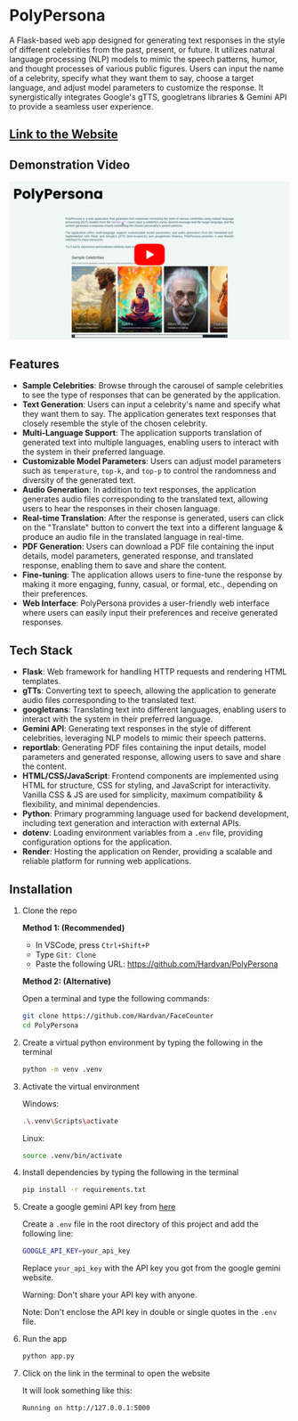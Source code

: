 # PolyPersona

A Flask-based web app designed for generating text responses in the style of different celebrities from the past, present, or future. It utilizes natural language processing (NLP) models to mimic the speech patterns, humor, and thought processes of various public figures. Users can input the name of a celebrity, specify what they want them to say, choose a target language, and adjust model parameters to customize the response. It synergistically integrates Google's gTTS, googletrans libraries & Gemini API to provide a seamless user experience.

## [Link to the Website](https://polypersona.onrender.com/)

## Demonstration Video

[![PolyPersona Demo](./demo/thumbnail2.png)](https://youtu.be/9BzFjXA5Fcc)

## Features

- **Sample Celebrities**: Browse through the carousel of sample celebrities to see the type of responses that can be generated by the application.
- **Text Generation**: Users can input a celebrity's name and specify what they want them to say. The application generates text responses that closely resemble the style of the chosen celebrity.
- **Multi-Language Support**: The application supports translation of generated text into multiple languages, enabling users to interact with the system in their preferred language.
- **Customizable Model Parameters**: Users can adjust model parameters such as `temperature`, `top-k`, and `top-p` to control the randomness and diversity of the generated text.
- **Audio Generation**: In addition to text responses, the application generates audio files corresponding to the translated text, allowing users to hear the responses in their chosen language.
- **Real-time Translation**: After the response is generated, users can click on the "Translate" button to convert the text into a different language & produce an audio file in the translated language in real-time.
- **PDF Generation**: Users can download a PDF file containing the input details, model parameters, generated response, and translated response, enabling them to save and share the content.
- **Fine-tuning**: The application allows users to fine-tune the response by making it more engaging, funny, casual, or formal, etc., depending on their preferences.
- **Web Interface**: PolyPersona provides a user-friendly web interface where users can easily input their preferences and receive generated responses.

## Tech Stack

- **Flask**: Web framework for handling HTTP requests and rendering HTML templates.
- **gTTs**: Converting text to speech, allowing the application to generate audio files corresponding to the translated text.
- **googletrans**: Translating text into different languages, enabling users to interact with the system in their preferred language.
- **Gemini API**: Generating text responses in the style of different celebrities, leveraging NLP models to mimic their speech patterns.
- **reportlab**: Generating PDF files containing the input details, model parameters and generated response, allowing users to save and share the content.
- **HTML/CSS/JavaScript**: Frontend components are implemented using HTML for structure, CSS for styling, and JavaScript for interactivity. Vanilla CSS & JS are used for simplicity, maximum compatibility & flexibility, and minimal dependencies.
- **Python**: Primary programming language used for backend development, including text generation and interaction with external APIs.
- **dotenv**: Loading environment variables from a `.env` file, providing configuration options for the application.
- **Render**: Hosting the application on Render, providing a scalable and reliable platform for running web applications.

## Installation

1. Clone the repo

   **Method 1: (Recommended)**

   - In VSCode, press `Ctrl+Shift+P`
   - Type `Git: Clone`
   - Paste the following URL: https://github.com/Hardvan/PolyPersona

   **Method 2: (Alternative)**

   Open a terminal and type the following commands:

   ```bash
   git clone https://github.com/Hardvan/FaceCounter
   cd PolyPersona
   ```

2. Create a virtual python environment by typing the following in the terminal

   ```bash
   python -m venv .venv
   ```

3. Activate the virtual environment

   Windows:

   ```bash
   .\.venv\Scripts\activate
   ```

   Linux:

   ```bash
   source .venv/bin/activate
   ```

4. Install dependencies by typing the following in the terminal

   ```bash
   pip install -r requirements.txt
   ```

5. Create a google gemini API key from [here](https://ai.google.dev/)

   Create a `.env` file in the root directory of this project and add the following line:

   ```bash
   GOOGLE_API_KEY=your_api_key
   ```

   Replace `your_api_key` with the API key you got from the google gemini website.

   Warning: Don't share your API key with anyone.

   Note: Don't enclose the API key in double or single quotes in the `.env` file.

6. Run the app

   ```bash
   python app.py
   ```

7. Click on the link in the terminal to open the website

   It will look something like this:

   ```bash
   Running on http://127.0.0.1:5000
   ```
